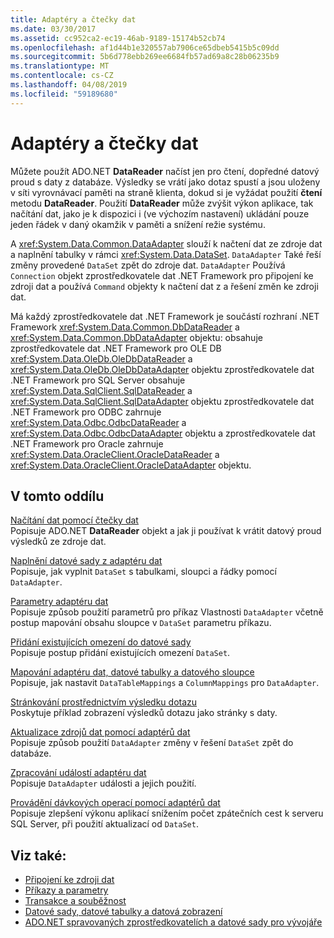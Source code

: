 ```yaml
---
title: Adaptéry a čtečky dat
ms.date: 03/30/2017
ms.assetid: cc952ca2-ec19-46ab-9189-15174b52cb74
ms.openlocfilehash: af1d44b1e320557ab7906ce65dbeb5415b5c09dd
ms.sourcegitcommit: 5b6d778ebb269ee6684fb57ad69a8c28b06235b9
ms.translationtype: MT
ms.contentlocale: cs-CZ
ms.lasthandoff: 04/08/2019
ms.locfileid: "59189680"
---
```

# <a name="dataadapters-and-datareaders"></a>Adaptéry a čtečky dat
Můžete použít ADO.NET **DataReader** načíst jen pro čtení, dopředné datový proud s daty z databáze. Výsledky se vrátí jako dotaz spustí a jsou uloženy v síti vyrovnávací paměti na straně klienta, dokud si je vyžádat použití **čtení** metodu **DataReader**. Použití **DataReader** může zvýšit výkon aplikace, tak načítání dat, jako je k dispozici i (ve výchozím nastavení) ukládání pouze jeden řádek v daný okamžik v paměti a snížení režie systému.  
  
 A <xref:System.Data.Common.DataAdapter> slouží k načtení dat ze zdroje dat a naplnění tabulky v rámci <xref:System.Data.DataSet>. `DataAdapter` Také řeší změny provedené `DataSet` zpět do zdroje dat. `DataAdapter` Používá `Connection` objekt zprostředkovatele dat .NET Framework pro připojení ke zdroji dat a používá `Command` objekty k načtení dat z a řešení změn ke zdroji dat.  
  
 Má každý zprostředkovatele dat .NET Framework je součástí rozhraní .NET Framework <xref:System.Data.Common.DbDataReader> a <xref:System.Data.Common.DbDataAdapter> objektu: obsahuje zprostředkovatele dat .NET Framework pro OLE DB <xref:System.Data.OleDb.OleDbDataReader> a <xref:System.Data.OleDb.OleDbDataAdapter> objektu zprostředkovatele dat .NET Framework pro SQL Server obsahuje <xref:System.Data.SqlClient.SqlDataReader> a <xref:System.Data.SqlClient.SqlDataAdapter> objektu zprostředkovatele dat .NET Framework pro ODBC zahrnuje <xref:System.Data.Odbc.OdbcDataReader> a <xref:System.Data.Odbc.OdbcDataAdapter> objektu a zprostředkovatele dat .NET Framework pro Oracle zahrnuje <xref:System.Data.OracleClient.OracleDataReader> a <xref:System.Data.OracleClient.OracleDataAdapter> objektu.  
  
## <a name="in-this-section"></a>V tomto oddílu  
 [Načítání dat pomocí čtečky dat](../../../../docs/framework/data/adonet/retrieving-data-using-a-datareader.md)  
 Popisuje ADO.NET **DataReader** objekt a jak ji používat k vrátit datový proud výsledků ze zdroje dat.  
  
 [Naplnění datové sady z adaptéru dat](../../../../docs/framework/data/adonet/populating-a-dataset-from-a-dataadapter.md)  
 Popisuje, jak vyplnit `DataSet` s tabulkami, sloupci a řádky pomocí `DataAdapter`.  
  
 [Parametry adaptéru dat](../../../../docs/framework/data/adonet/dataadapter-parameters.md)  
 Popisuje způsob použití parametrů pro příkaz Vlastnosti `DataAdapter` včetně postup mapování obsahu sloupce v `DataSet` parametru příkazu.  
  
 [Přidání existujících omezení do datové sady](../../../../docs/framework/data/adonet/adding-existing-constraints-to-a-dataset.md)  
 Popisuje postup přidání existujících omezení `DataSet`.  
  
 [Mapování adaptéru dat, datové tabulky a datového sloupce](../../../../docs/framework/data/adonet/dataadapter-datatable-and-datacolumn-mappings.md)  
 Popisuje, jak nastavit `DataTableMappings` a `ColumnMappings` pro `DataAdapter`.  
  
 [Stránkování prostřednictvím výsledku dotazu](../../../../docs/framework/data/adonet/paging-through-a-query-result.md)  
 Poskytuje příklad zobrazení výsledků dotazu jako stránky s daty.  
  
 [Aktualizace zdrojů dat pomocí adaptérů dat](../../../../docs/framework/data/adonet/updating-data-sources-with-dataadapters.md)  
 Popisuje způsob použití `DataAdapter` změny v řešení `DataSet` zpět do databáze.  
  
 [Zpracování událostí adaptéru dat](../../../../docs/framework/data/adonet/handling-dataadapter-events.md)  
 Popisuje `DataAdapter` události a jejich použití.  
  
 [Provádění dávkových operací pomocí adaptérů dat](../../../../docs/framework/data/adonet/performing-batch-operations-using-dataadapters.md)  
 Popisuje zlepšení výkonu aplikací snížením počet zpátečních cest k serveru SQL Server, při použití aktualizací od `DataSet`.  
  
## <a name="see-also"></a>Viz také:

- [Připojení ke zdroji dat](../../../../docs/framework/data/adonet/connecting-to-a-data-source.md)
- [Příkazy a parametry](../../../../docs/framework/data/adonet/commands-and-parameters.md)
- [Transakce a souběžnost](../../../../docs/framework/data/adonet/transactions-and-concurrency.md)
- [Datové sady, datové tabulky a datová zobrazení](../../../../docs/framework/data/adonet/dataset-datatable-dataview/index.md)
- [ADO.NET spravovaných zprostředkovatelích a datové sady pro vývojáře](https://go.microsoft.com/fwlink/?LinkId=217917)
